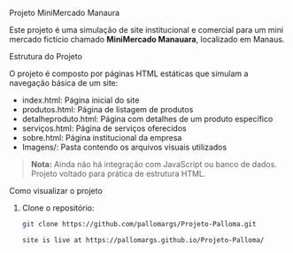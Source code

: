 Projeto MiniMercado Manaura

Este projeto é uma simulação de site institucional e comercial para um mini mercado fictício chamado **MiniMercado Manauara**, localizado em Manaus.

Estrutura do Projeto

O projeto é composto por páginas HTML estáticas que simulam a navegação básica de um site:

- index.html: Página inicial do site
- produtos.html: Página de listagem de produtos
- detalheproduto.html: Página com detalhes de um produto específico
- serviços.html: Página de serviços oferecidos
- sobre.html: Página institucional da empresa
- Imagens/: Pasta contendo os arquivos visuais utilizados

> **Nota:** Ainda não há integração com JavaScript ou banco de dados. Projeto voltado para prática de estrutura HTML.

Como visualizar o projeto

1. Clone o repositório:
   ```bash
   git clone https://github.com/pallomargs/Projeto-Palloma.git

   site is live at https://pallomargs.github.io/Projeto-Palloma/
